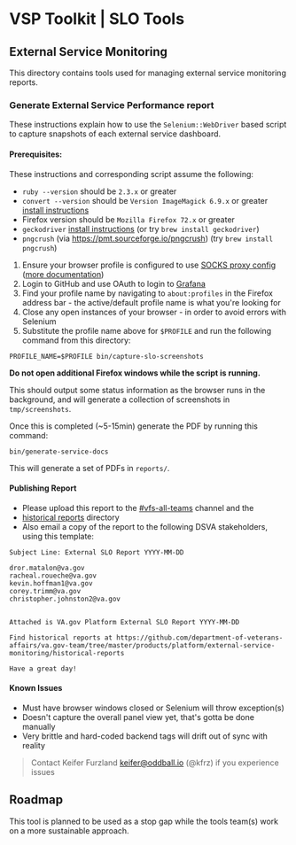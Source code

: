 # VSP Toolkit | SLO Tools

## External Service Monitoring

This directory contains tools used for managing external service monitoring reports.

### Generate External Service Performance report

These instructions explain how to use the `Selenium::WebDriver` based script to capture snapshots of each external service dashboard.

#### Prerequisites:

These instructions and corresponding script assume the following:

- `ruby --version` should be `2.3.x` or greater
- `convert --version` should be `Version ImageMagick 6.9.x` or greater [install instructions](https://imagemagick.org/script/downloadphp)
- Firefox version should be `Mozilla Firefox 72.x` or greater
- `geckodriver` [install instructions](https://github.com/mozilla/geckodriver/releases) (or try `brew install
    geckodriver`)
- `pngcrush` (via https://pmt.sourceforge.io/pngcrush) (try `brew install pngcrush`)

1. Ensure your browser profile is configured to use [SOCKS proxy config](https://github.com/department-of-veterans-affairs/va.gov-team/tree/master/scripts/socks/README.md) ([more documentation](https://github.com/department-of-veterans-affairs/va.gov-team/blob/f60352f90eaaed4ca4e8539cbf05a81bd519cb31/platform/engineering/internal-tools.md#chrome--firefox))
1. Login to GitHub and use OAuth to login to [Grafana](http://grafana.vfs.va.gov)
1. Find your profile name by navigating to `about:profiles` in the Firefox address bar - the active/default profile name is what you're looking for
1. Close any open instances of your browser - in order to avoid errors with Selenium
1. Substitute the profile name above for `$PROFILE` and run the following command from this directory:

`PROFILE_NAME=$PROFILE bin/capture-slo-screenshots`

**Do not open additional Firefox windows while the script is running.**

This should output some status information as the browser runs in the background, and will generate a collection of screenshots in `tmp/screenshots`.

Once this is completed (~5-15min) generate the PDF by running this command:

`bin/generate-service-docs`

This will generate a set of PDFs in `reports/`.

#### Publishing Report

- Please upload this report to the [#vfs-all-teams](https://dsva.slack.com/archives/CE4304QPK) channel and the
- [historical reports](https://github.com/department-of-veterans-affairs/va.gov-team/tree/master/products/platform/external-service-monitoring/historical-reports) directory
- Also email a copy of the report to the following DSVA stakeholders, using this template:

```
Subject Line: External SLO Report YYYY-MM-DD

dror.matalon@va.gov
racheal.roueche@va.gov
kevin.hoffman1@va.gov
corey.trimm@va.gov
christopher.johnston2@va.gov


Attached is VA.gov Platform External SLO Report YYYY-MM-DD

Find historical reports at https://github.com/department-of-veterans-affairs/va.gov-team/tree/master/products/platform/external-service-monitoring/historical-reports

Have a great day!
```

#### Known Issues

- Must have browser windows closed or Selenium will throw exception(s)
- Doesn't capture the overall panel view yet, that's gotta be done manually
- Very brittle and hard-coded backend tags will drift out of sync with reality

> Contact Keifer Furzland <keifer@oddball.io> (@kfrz) if you experience issues

## Roadmap

This tool is planned to be used as a stop gap while the tools team(s) work on a more sustainable approach.
